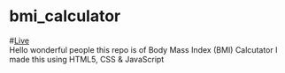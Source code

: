 # bmi_calculator
#[Live](https://netbmicalculator.netlify.app/)
<br>
Hello wonderful people this repo is of Body Mass Index (BMI) Calcutator
I made this using HTML5, CSS & JavaScript
